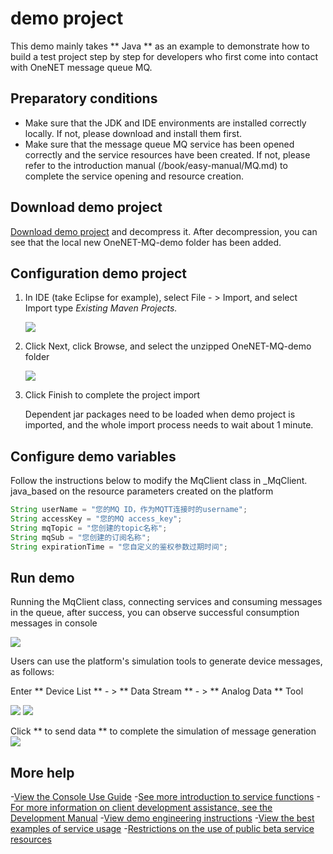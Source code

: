 # demo project

This demo mainly takes ** Java ** as an example to demonstrate how to build a test project step by step for developers who first come into contact with OneNET message queue MQ.

## Preparatory conditions

- Make sure that the JDK and IDE environments are installed correctly locally. If not, please download and install them first.
- Make sure that the message queue MQ service has been opened correctly and the service resources have been created. If not, please refer to the introduction manual (/book/easy-manual/MQ.md) to complete the service opening and resource creation.

## Download demo project

[Download demo project](/images/tools/OneNET-MQ-demo-20190529.zip) and decompress it. After decompression, you can see that the local new OneNET-MQ-demo folder has been added.


## Configuration demo project

1. In IDE (take Eclipse for example), select File - > Import, and select Import type _Existing Maven Projects._

    ![](/images/mq/demoproj/import.png)

2. Click Next, click Browse, and select the unzipped OneNET-MQ-demo folder

    ![](/images/mq/demoproj/rootdirectory.png)

3. Click Finish to complete the project import

    Dependent jar packages need to be loaded when demo project is imported, and the whole import process needs to wait about 1 minute.


## Configure demo variables

Follow the instructions below to modify the MqClient class in _MqClient. java_based on the resource parameters created on the platform
```java
String userName = "您的MQ ID，作为MQTT连接时的username";
String accessKey = "您的MQ access_key";
String mqTopic = "您创建的topic名称";
String mqSub = "您创建的订阅名称"; 
String expirationTime = "您自定义的鉴权参数过期时间";
```

## Run demo

Running the MqClient class, connecting services and consuming messages in the queue, after success, you can observe successful consumption messages in console

![](/images/mq/demoproj/消费消息.png)


Users can use the platform's simulation tools to generate device messages, as follows:

Enter ** Device List ** - > ** Data Stream ** - > ** Analog Data ** Tool

![](/images/mq/example/数据流.png)
![](/images/mq/example/模拟数据.png)

Click ** to send data ** to complete the simulation of message generation
![](/images/mq/example/发送数据.png)


## More help

-[View the Console Use Guide](/book/easy-manual/MQ.md)
-[See more introduction to service functions](/book/application-development/mq/introduction.md)
-[For more information on client development assistance, see the Development Manual](/book/application-development/mq/development-manual.md)
-[View demo engineering instructions](/book/application-development/mq/demo-project.md)
-[View the best examples of service usage](/book/application-development/mq/example.md)
-[Restrictions on the use of public beta service resources](/book/application-development/mq/limit.md)